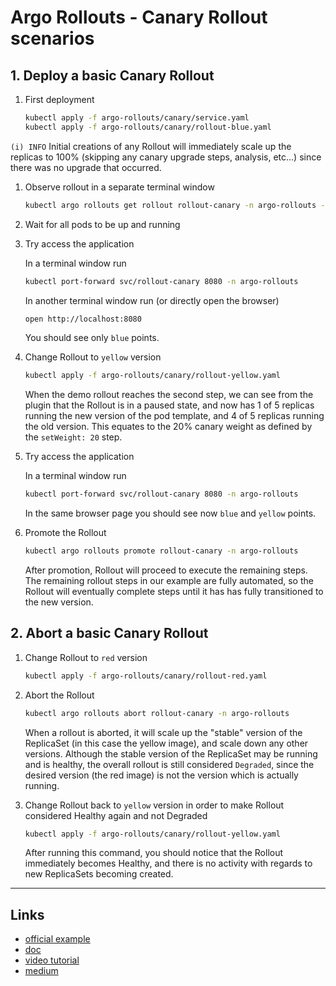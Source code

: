 
# Argo Rollouts - Canary Rollout scenarios

## 1. Deploy a basic Canary Rollout

1. First deployment

    ```bash
    kubectl apply -f argo-rollouts/canary/service.yaml
    kubectl apply -f argo-rollouts/canary/rollout-blue.yaml
    ```

  `(i) INFO` Initial creations of any Rollout will immediately scale up the replicas to 100% (skipping any canary upgrade steps, analysis, etc...) since there was no upgrade that occurred.

1. Observe rollout in a separate terminal window

    ```bash
    kubectl argo rollouts get rollout rollout-canary -n argo-rollouts --watch
    ```

1. Wait for all pods to be up and running

1. Try access the application

    In a terminal window run
  
    ```bash
    kubectl port-forward svc/rollout-canary 8080 -n argo-rollouts
    ```

    In another terminal window run (or directly open the browser)

    ```bash
    open http://localhost:8080
    ```

    You should see only `blue` points.

1. Change Rollout to `yellow` version

    ```bash
    kubectl apply -f argo-rollouts/canary/rollout-yellow.yaml
    ```

    When the demo rollout reaches the second step, we can see from the plugin that the Rollout is in a paused state, and now has 1 of 5 replicas running the new version of the pod template, and 4 of 5 replicas running the old version. This equates to the 20% canary weight as defined by the `setWeight: 20` step.

1. Try access the application

    In a terminal window run

    ```bash
    kubectl port-forward svc/rollout-canary 8080 -n argo-rollouts
    ```

    In the same browser page you should see now `blue` and `yellow` points.

2. Promote the Rollout

    ```bash
    kubectl argo rollouts promote rollout-canary -n argo-rollouts
    ```

    After promotion, Rollout will proceed to execute the remaining steps. The remaining rollout steps in our example are fully automated, so the Rollout will eventually complete steps until it has has fully transitioned to the new version.

## 2. Abort a basic Canary Rollout

1. Change Rollout to `red` version

    ```bash
    kubectl apply -f argo-rollouts/canary/rollout-red.yaml
    ```

1. Abort the Rollout

    ```bash
    kubectl argo rollouts abort rollout-canary -n argo-rollouts
    ```

    When a rollout is aborted, it will scale up the "stable" version of the ReplicaSet (in this case the yellow image), and scale down any other versions. Although the stable version of the ReplicaSet may be running and is healthy, the overall rollout is still considered `Degraded`, since the desired version (the red image) is not the version which is actually running.

1. Change Rollout back to `yellow` version in order to make Rollout considered Healthy again and not Degraded

    ```bash
    kubectl apply -f argo-rollouts/canary/rollout-yellow.yaml
    ```

    After running this command, you should notice that the Rollout immediately becomes Healthy, and there is no activity with regards to new ReplicaSets becoming created.

---

## Links

- [official example](https://argoproj.github.io/argo-rollouts/getting-started/)
- [doc](https://argoproj.github.io/argo-rollouts/features/canary/)
- [video tutorial](https://www.youtube.com/watch?v=fviYWA2mcF8)
- [medium](https://medium.com/soluto-engineering/practical-canary-releases-in-kubernetes-with-argo-rollouts-933884133aea)
